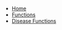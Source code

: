 <!-- docs/_sidebar.md -->

* [Home](/)
* [Functions](Functions.md)
* [Disease Functions](Disease.md)